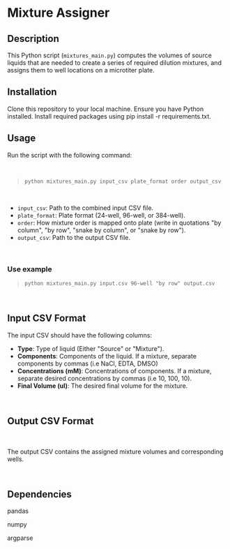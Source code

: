 # **Mixture Assigner** 

## Description

This Python script (`mixtures_main.py`) computes the volumes of source liquids that are needed to create a series of required dilution mixtures, and assigns them to well locations on a microtiter plate.

## Installation

Clone this repository to your local machine.
Ensure you have Python installed.
Install required packages using pip install -r requirements.txt.

## Usage

Run the script with the following command:

</br>


> `python mixtures_main.py input_csv plate_format order output_csv`

</br>


- `input_csv`: Path to the combined input CSV file.
- `plate_format`: Plate format (24-well, 96-well, or 384-well).
- `order`: How mixture order is mapped onto plate (write in quotations "by column", "by row", "snake by column", or "snake by row").
- `output_csv`: Path to the output CSV file.

</br>

### Use example


> `python mixtures_main.py input.csv 96-well "by row" output.csv`

</br>

## Input CSV Format

The input CSV should have the following columns:

- **Type**: Type of liquid (Either "Source" or "Mixture").
- **Components**: Components of the liquid. If a mixture, separate components by commas (i.e NaCl, EDTA, DMSO)
- **Concentrations (mM)**: Concentrations of components. If a mixture, separate desired concentrations by commas (i.e 10, 100, 10).
- **Final Volume (ul)**: The desired final volume for the mixture.

</br>

## Output CSV Format

</br>

The output CSV contains the assigned mixture volumes and corresponding wells.

</br>

## Dependencies

pandas

numpy

argparse
